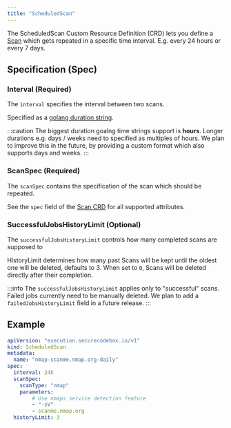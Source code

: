 ```yaml
---
title: "ScheduledScan"
---
```


The ScheduledScan Custom Resource Definition (CRD) lets you define a [Scan](https://docs.securecodebox.io/docs/crds/scan) which gets repeated in a specific time interval. E.g. every 24 hours or every 7 days.

## Specification (Spec)

### Interval (Required)

The `interval` specifies the interval between two scans.

Specified as a [golang duration string](https://golang.org/pkg/time/#ParseDuration).

:::caution 
The biggest duration goalng time strings support is **hours**. Longer durations e.g. days / weeks need to specified as multiples of hours.
We plan to improve this in the future, by providing a custom format which also supports days and weeks.
:::

### ScanSpec (Required)

The `scanSpec` contains the specification of the scan which should be repeated.

See the `spec` field of the [Scan CRD](https://docs.securecodebox.io/docs/crds/scan) for all supported attributes.

### SuccessfulJobsHistoryLimit (Optional)

The `successfulJobsHistoryLimit` controls how many completed scans are supposed to 

HistoryLimit determines how many past Scans will be kept until the oldest one will be deleted, defaults to 3.
When set to `0`, Scans will be deleted directly after their completion.

:::info 
The `successfulJobsHistoryLimit` applies only to "successful" scans.
Failed jobs currently need to be manually deleted.
We plan to add a `failedJobsHistoryLimit` field in a future release.
:::

## Example

```yaml
apiVersion: "execution.securecodebox.io/v1"
kind: ScheduledScan
metadata:
  name: "nmap-scanme.nmap.org-daily"
spec:
  interval: 24h
  scanSpec:
    scanType: "nmap"
    parameters:
        # Use nmaps service detection feature
        - "-sV"
        - scanme.nmap.org
  historyLimit: 3
```
